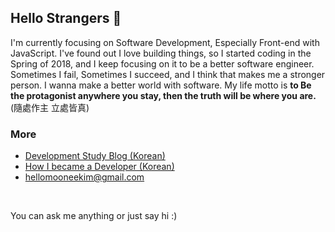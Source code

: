 ## Hello Strangers 👋

I'm currently focusing on Software Development, Especially Front-end with JavaScript. I've found out I love building things, so I started coding in the Spring of 2018, and I keep focusing on it to be a better software engineer. Sometimes I fail, Sometimes I succeed, and I think that makes me a stronger person. I wanna make a better world with software.
My life motto is **to Be the protagonist anywhere you stay, then the truth will be where you are.**  (隨處作主 立處皆真)


### More

- [Development Study Blog (Korean) ](https://mooneedev.netlify.app/)
- [How I became a Developer (Korean)](https://www.notion.so/mooneedev/4a78cf4af0a74c26a5880871ada05ddb)
- hellomooneekim@gmail.com 
<br/>


 You can ask me anything or just say hi :)
 
